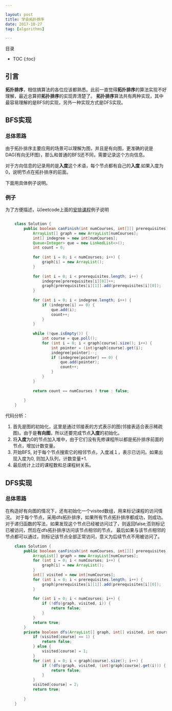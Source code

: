 ```yaml
---

layout: post
title: 学会拓扑排序
date: 2017-10-27
tag: [algorithms]

---
```




目录

* TOC 
{:toc}


## 引言

**拓扑排序**，相信搞算法的各位应该都熟悉。此前一直觉得**拓扑排序**的算法实现不好理解，最近总算把**拓扑排序**的实现弄清楚了。
**拓扑排序**算法共有两种实现，其中最容易理解的是BFS的实现，另外一种实现方式是DFS实现。

## BFS实现

### 总体思路

由于拓扑排序主要应用的场景可以理解为图，并且是有向图，更准确的说是DAG(有向无环图)，那么和普通的BFS还不同，需要记录这个方向信息。

对于方向信息的记录用的是**入度**这个术语，每个节点都有自己的**入度**.如果入度为0，说明节点在拓扑排序的前面。

下面用具体例子说明。

### 例子

为了方便描述，以leetcode上面的[安排课程](https://leetcode.com/problems/course-schedule/description/)例子说明

```java

    class Solution {
        public boolean canFinish(int numCourses, int[][] prerequisites) {
            ArrayList[] graph = new ArrayList[numCourses];
            int[] indegree = new int[numCourses];
            Queue<Integer> que = new LinkedList<>();
            int count = 0;
            
            for (int i = 0; i < numCourses; i++) {
                graph[i] = new ArrayList();
            }
            
            for (int i = 0; i < prerequisites.length; i++) {
                indegree[prerequisites[i][0]]++;
                graph[prerequisites[i][1]].add(prerequisites[i][0]);
            }
            
            for (int i = 0; i < indegree.length; i++) {
                if (indegree[i] == 0) {
                    que.add(i);
                    count++;
                }
            }
            
            while (!que.isEmpty()) {
                int course = que.poll();
                for (int i = 0; i < graph[course].size(); i++) {
                    int pointer = (int)graph[course].get(i);
                    indegree[pointer]--;
                    if (indegree[pointer] == 0) {
                        que.add(pointer);
                        count++;
                    }
                }
            }
            
            return count == numCourses ? true : false;
            
        }
    }

```

代码分析：
1. 首先是图的初始化，这里是通过邻接表的方式表示的图(邻接表适合表示稀疏图)。由于是**有向图**，所以还要完成节点**入度**的初始化。
2. 将**入度**为0的节点加入堆中，由于它们没有先修课程所以都是拓扑排序前面的节点，增加计数变量。
3. 开始BFS, 对于每个节点搜索它的相邻节点，入度减１，表示已访问。如果出现入度为0, 则加入队列，计数变量+1.
4. 最后统计上过的课程数和总课程树关系。


## DFS实现

### 总体思路

在构造好有向图的情况下，还有初始化一个visited数组，用来标记课程的访问情况。
对于每个节点，采用dfs拓扑排序，如果所有节点拓扑排序都成功，则成功。
对于递归函数的写法，如果发现这个节点已经被访问过了，则返回false;否则标记已被访问，然后在dfs拓扑排序访问该节点相邻的节点，
最后如果与该节点相邻的节点都可以通过，则标记该节点全部正常访问，意义为后续节点不用被访问了。


```java
    class Solution {
        public boolean canFinish(int numCourses, int[][] prerequisites) {
            ArrayList[] graph = new ArrayList[numCourses];
            for (int i = 0; i < numCourses; i++) {
                graph[i] = new ArrayList();
            }
            int[] visited = new int[numCourses];
            for (int i = 0; i < prerequisites.length; i++) {
                graph[prerequisites[i][1]].add(prerequisites[i][0]);
            }
            
            for (int i = 0; i < numCourses; i++) {
                if (!dfs(graph, visited, i)) {
                    return false;
                }   
            }
            return true;
        }
        private boolean dfs(ArrayList[] graph, int[] visited, int course) {
            if (visited[course] == 1) {
                return false;
            } else {
                visited[course] = 1;
            }
            for (int i = 0; i < graph[course].size(); i++) {
                if (!dfs(graph, visited, (int)graph[course].get(i))) {
                    return false;
                }
            }
            visited[course] = 2;
            return true;
            
        }
    }

```





